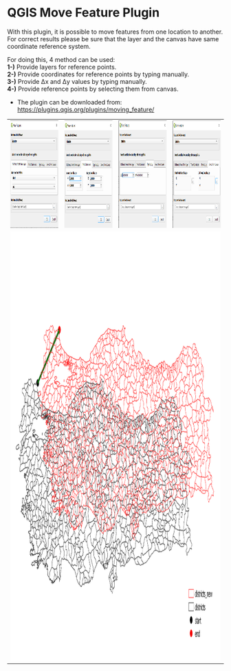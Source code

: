 # QGIS Move Feature Plugin

With this plugin, it is possible to move features from one location to another. For correct results please be sure that the layer and the canvas have same coordinate reference system.

For doing this, 4 method can be used:<br/>
**1-)** Provide layers for reference points.<br/>
**2-)** Provide coordinates for reference points by typing manually.<br/>
**3-)** Provide Δx and Δy values by typing manually.<br/>
**4-)** Provide reference points by selecting them from canvas.<br/>

* The plugin can be downloaded from: <a href="https://plugins.qgis.org/plugins/moving_feature/" target="_blank">https://plugins.qgis.org/plugins/moving_feature/</a>

<table>
	<tr>
		<td><img height="250px" src="../images/Reference Points From Layer.PNG" alt="" /></td>
		<td><img height="250px" src="../images/Type Coordinates.PNG" alt="" /></td>
		<td><img height="250px" src="../images/Type dx and dy.PNG" alt="" /></td>
		<td><img height="250px" src="../images/Select Reference Points From Canvas.PNG" alt="" /></td>
	</tr>
	<tr>
		<td colspan=4><img height="1000px" src="../images/Result.PNG" alt="" /></td>
	</tr>
	</table>
